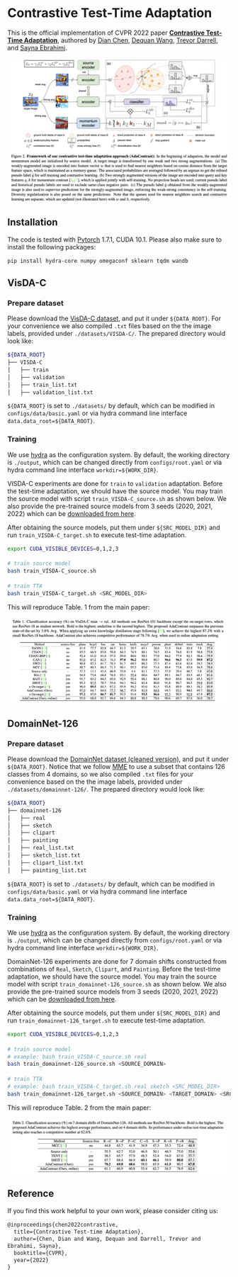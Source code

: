 # Contrastive Test-Time Adaptation

This is the official implementation of CVPR 2022 paper [**Contrastive Test-Time Adaptation**](https://arxiv.org/abs/2204.10377), authored by [Dian Chen](https://www.linkedin.com/in/dian-chen-robo8239158), [Dequan Wang](https://dequanwang.dqwang.group/), [Trevor Darrell](https://scholar.google.com/citations?user=bh-uRFMAAAAJ&hl=en), and [Sayna Ebrahimi](https://saynaebrahimi.github.io/).

![Main figure](media/main.png)

## Installation

The code is tested with [Pytorch](https://pytorch.org/get-started/locally/) 1.7.1, CUDA 10.1. Please also make sure to install the following packages:

```bash
pip install hydra-core numpy omegaconf sklearn tqdm wandb
```

## VisDA-C

### **Prepare dataset**

Please download the [VisDA-C dataset](https://github.com/VisionLearningGroup/taskcv-2017-public/tree/master/classification), and put it under `${DATA_ROOT}`. For your convenience we also compiled `.txt` files based on the the image labels, provided under `./datasets/VISDA-C/`. The prepared directory would look like:

```bash
${DATA_ROOT}
├── VISDA-C
│   ├── train
│   ├── validation
│   ├── train_list.txt
│   ├── validation_list.txt
```

`${DATA_ROOT}` is set to `./datasets/` by default, which can be modified in `configs/data/basic.yaml` or via hydra command line interface `data.data_root=${DATA_ROOT}`.

### **Training**
We use [hydra](https://github.com/facebookresearch/hydra) as the configuration system. By default, the working directory is `./output`, which can be changed directly from `configs/root.yaml` or via hydra command line interface `workdir=${WORK_DIR}`.

VISDA-C experiments are done for `train` to `validation` adaptation. Before the test-time adaptation, we should have the source model. You may train the source model with script `train_VISDA-C_source.sh` as shown below. We also provide the pre-trained source models from 3 seeds (2020, 2021, 2022) which can be [downloaded from here](https://drive.google.com/drive/folders/16vTNNzzAt4M1mmeLsOxSFDRzBogaNkJw?usp=sharing).

After obtaining the source models, put them under `${SRC_MODEL_DIR}` and run `train_VISDA-C_target.sh` to execute test-time adaptation.

```bash
export CUDA_VISIBLE_DEVICES=0,1,2,3

# train source model
bash train_VISDA-C_source.sh

# train TTA
bash train_VISDA-C_target.sh <SRC_MODEL_DIR>
```

This will reproduce Table. 1 from the main paper:

![Table 1](media/table_1.png)


## DomainNet-126

### **Prepare dataset**

Please download the [DomainNet dataset (cleaned version)](http://ai.bu.edu/M3SDA/), and put it under `${DATA_ROOT}`. Notice that we follow [MME](https://arxiv.org/abs/1904.06487) to use a subset that contains 126 classes from 4 domains, so we also compiled `.txt` files for your convenience based on the the image labels, provided under `./datasets/domainnet-126/`. The prepared directory would look like:

```bash
${DATA_ROOT}
├── domainnet-126
│   ├── real
│   ├── sketch
│   ├── clipart
│   ├── painting
│   ├── real_list.txt
│   ├── sketch_list.txt
│   ├── clipart_list.txt
│   ├── painting_list.txt
```

`${DATA_ROOT}` is set to `./datasets/` by default, which can be modified in `configs/data/basic.yaml` or via hydra command line interface `data.data_root=${DATA_ROOT}`.

### **Training**
We use [hydra](https://github.com/facebookresearch/hydra) as the configuration system. By default, the working directory is `./output`, which can be changed directly from `configs/root.yaml` or via hydra command line interface `workdir=${WORK_DIR}`.

DomainNet-126 experiments are done for 7 domain shifts constructed from combinations of `Real`, `Sketch`, `Clipart`, and `Painting`. Before the test-time adaptation, we should have the source model. You may train the source model with script `train_domainnet-126_source.sh` as shown below. We also provide the pre-trained source models from 3 seeds (2020, 2021, 2022) which can be [downloaded from here](https://drive.google.com/drive/folders/16vTNNzzAt4M1mmeLsOxSFDRzBogaNkJw?usp=sharing).

After obtaining the source models, put them under `${SRC_MODEL_DIR}` and run `train_domainnet-126_target.sh` to execute test-time adaptation.

```bash
export CUDA_VISIBLE_DEVICES=0,1,2,3

# train source model
# example: bash train_VISDA-C_source.sh real
bash train_domainnet-126_source.sh <SOURCE_DOMAIN>

# train TTA
# example: bash train_VISDA-C_target.sh real sketch <SRC_MODEL_DIR>
bash train_domainnet-126_target.sh <SOURCE_DOMAIN> <TARGET_DOMAIN> <SRC_MODEL_DIR>
```

This will reproduce Table. 2 from the main paper:

![Table 2](media/table_2.png)

## Reference

If you find this work helpful to your own work, please consider citing us:
```
@inproceedings{chen2022contrastive,
  title={Contrastive Test-time Adaptation},
  author={Chen, Dian and Wang, Dequan and Darrell, Trevor and Ebrahimi, Sayna},
  booktitle={CVPR},
  year={2022}
}
```